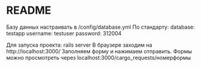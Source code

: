 # README

Базу данных настраивать в /config/database.yml
По стандарту:
database: testapp
username: testuser
password: 312004

Для запуска проекта:
rails server
В браузере заходим на http://localhost:3000/
Заполняем форму и нажимаем отправить.
Формы можно просмотреть через localhost:3000/cargo_requests/номерформы